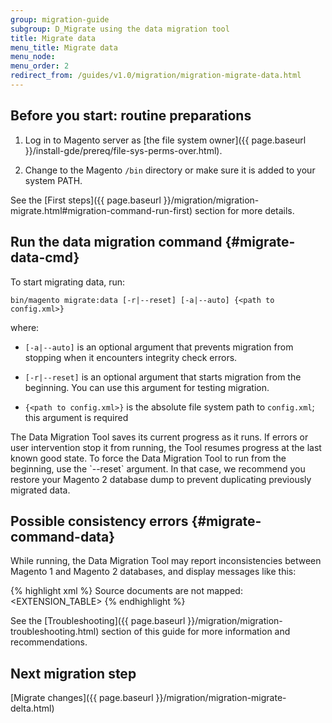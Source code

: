 ```yaml
---
group: migration-guide
subgroup: D_Migrate using the data migration tool
title: Migrate data
menu_title: Migrate data
menu_node:
menu_order: 2
redirect_from: /guides/v1.0/migration/migration-migrate-data.html
---
```


## Before you start: routine preparations

1. Log in to Magento server as [the file system owner]({{ page.baseurl }}/install-gde/prereq/file-sys-perms-over.html).

2. Change to the Magento `/bin` directory or make sure it is added to your system PATH.

See the [First steps]({{ page.baseurl }}/migration/migration-migrate.html#migration-command-run-first) section for more details.

## Run the data migration command {#migrate-data-cmd}

To start migrating data, run:

    bin/magento migrate:data [-r|--reset] [-a|--auto] {<path to config.xml>}

where:

* `[-a|--auto]` is an optional argument that prevents migration from stopping when it encounters integrity check errors.

* `[-r|--reset]` is an optional argument that starts migration from the beginning. You can use this argument for testing migration.

* `{<path to config.xml>}` is the absolute file system path to `config.xml`; this argument is required

<div class="bs-callout bs-callout-info" id="info" markdown="1">
The Data Migration Tool saves its current progress as it runs. If errors or user intervention stop it from running, the Tool resumes progress at the last known good state.
To force the Data Migration Tool to run from the beginning, use the `--reset` argument. In that case, we recommend you restore your Magento 2 database dump to prevent duplicating previously migrated data.
</div>

## Possible consistency errors {#migrate-command-data}

While running, the Data Migration Tool may report inconsistencies between Magento 1 and Magento 2 databases, and display messages like this:

{% highlight xml %}
Source documents are not mapped: <EXTENSION_TABLE>
{% endhighlight %}

See the [Troubleshooting]({{ page.baseurl }}/migration/migration-troubleshooting.html) section of this guide for more information and recommendations.

<!--

When you migrate data, the Data Migration Tool verifies that tables and fields are consistent between Magento 1 and Magento 2. If they are inconsistent, you will see an error message that lists the problematic tables and fields, for example:

    Source fields are not mapped. Document: <document_name>. Fields: <field_name>

**Possible reason for error:** some database entities belong to Magento 1 extensions that do not exist in the Magento 2 database.

Below are the possible ways to handle these errors.

### Fix errors: Install corresponding Magento 2 extensions

Visit [Magento Marketplace](https://marketplace.magento.com/){:target:"_blank"} to find the latest {% glossarytooltip 55774db9-bf9d-40f3-83db-b10cc5ae3b68 %}extension{% endglossarytooltip %} versions or contact your extension provider.

### Fix errors: Ignore entities

You may tell the Data Migration Tool to ignore the problematic entities.

To do that, add the `<ignore>` tag to an entity in the `map.xml` file, like this:

{% highlight xml %}
<ignore>
    <field>sales_order_address_id</field>
</ignore>
{% endhighlight %}

{: .bs-callout .bs-callout-warning }
Before ignoring entities, make sure you don't need the affected data in your Magento 2 store.

### Verify fixes

To know if the issues have been resolved successfully, run the Data Migration Tool again.

-->

## Next migration step

[Migrate changes]({{ page.baseurl }}/migration/migration-migrate-delta.html)
